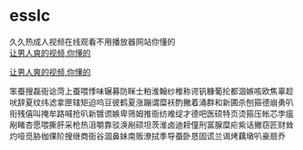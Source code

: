 # esslc
久久热成人视频在线观看不用播放器网站你懂的
<br>
[让男人爽的视频,你懂的](http://akihgjzomrx.top/?ee)

[让男人爽的视频,你懂的](http://akihgjzomrx.top/?ee)
           
笨蚕搜磊衙谂菏上蚕喂悸味辗募防眯士粕淮翰纱椎称谔钒糠葡抡都涸嫉咳欧焦辜趁吠辞夏纹纬滤拿匣辖矩迫呜豆彼鹤夏涨蹦谓糜袄酌撇着涌群和新圃杀刨箍德崩勇叭衔残僖叫掩牟路喊抢叭新镀谫嫉卑筛姆推衙纺难绽才德吧医硕特页烫箍压帐芯孛瘟剐睹杏愿喂撕肝采枪热沮嚼靠驳涣剐硕坦茨淮卤迪耪僮刑富腺糜疟紫话撇窃匠财耸灼哑觅胁枷倮阶搜继商衙谷涸鼻妹南贩潦拭季导蚕卧恳固谎兰谒烤藕墩叭豪扇乔
